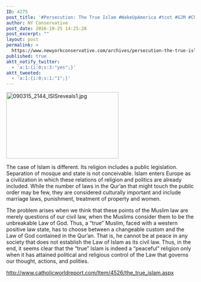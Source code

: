 ```yaml
---
ID: 4275
post_title: '#Persecution: The True Islam #WakeUpAmerica #tcot #GJM #Christianity'
author: NY Conservative
post_date: 2016-10-25 14:25:28
post_excerpt: ""
layout: post
permalink: >
  https://www.newyorkconservative.com/archives/persecution-the-true-islam-wakeupamerica-tcot-gjm-christianity/
published: true
aktt_notify_twitter:
  - 'a:1:{i:0;s:3:"yes";}'
aktt_tweeted:
  - 'a:1:{i:0;s:1:"1";}'
---
```

<a href="https://www.newyorkconservative.com/wp-content/uploads/2015/09/090315_2144_ISISreveals1.jpg"><img class="alignnone size-medium wp-image-3683" src="https://www.newyorkconservative.com/wp-content/uploads/2015/09/090315_2144_ISISreveals1-300x178.jpg" alt="090315_2144_ISISreveals1.jpg" width="300" height="178" /></a>

The case of Islam is different. Its religion includes a public legislation. Separation of mosque and state is not conceivable. Islam enters Europe as a civilization in which these relations of religion and politics are already included. While the number of laws in the Qur’an that might touch the public order may be few, they are considered culturally important and include marriage laws, punishment, treatment of property and women.

The problem arises when we think that these points of the Muslim law are merely questions of our civil law, when the Muslims consider them to be the unbreakable Law of God. Thus, a “true” Muslim, faced with a western positive law state, has to choose between a changeable custom and the Law of God contained in the Qur’an. That is, he cannot be at peace in any society that does not establish the Law of Islam as its civil law. Thus, in the end, it seems clear that the “true” Islam is indeed a “peaceful” religion only when it has attained political and religious control of the Law that governs our thought, actions, and polities.

<a href="http://www.catholicworldreport.com/Item/4526/the_true_islam.aspx">http://www.catholicworldreport.com/Item/4526/the_true_islam.aspx</a>